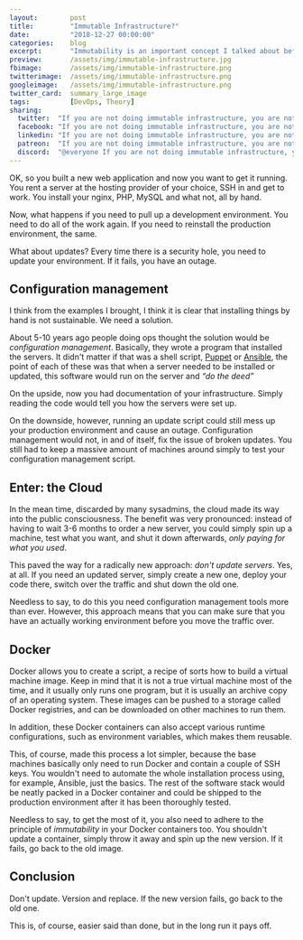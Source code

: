 ```yaml
---
layout:        post
title:         "Immutable Infrastructure?"
date:          "2018-12-27 00:00:00"
categories:    blog
excerpt:       "Immutability is an important concept I talked about before. But how do we apply it to infrastructure?"
preview:       /assets/img/immutable-infrastructure.jpg
fbimage:       /assets/img/immutable-infrastructure.png
twitterimage:  /assets/img/immutable-infrastructure.png
googleimage:   /assets/img/immutable-infrastructure.png
twitter_card:  summary_large_image
tags:          [DevOps, Theory]
sharing:
  twitter:  "If you are not doing immutable infrastructure, you are not doing #DevOps. Care to learn more?" 
  facebook: "If you are not doing immutable infrastructure, you are not doing #DevOps. Care to learn more?"
  linkedin: "If you are not doing immutable infrastructure, you are not doing DevOps. Care to learn more?"
  patreon:  "If you are not doing immutable infrastructure, you are not doing DevOps. Care to learn more?"
  discord:  "@everyone If you are not doing immutable infrastructure, you are not doing DevOps. Care to learn more?"
---
```


OK, so you built a new web application and now you want to get it running. You rent a server at the hosting provider of
your choice, SSH in and get to work. You install your nginx, PHP, MySQL and what not, all by hand.

Now, what happens if you need to pull up a development environment. You need to do all of the work again. If you need to
reinstall the production environment, the same.

What about updates? Every time there is a security hole, you need to update your environment. If it fails, you have an
outage.

## Configuration management

I think from the examples I brought, I think it is clear that installing things by hand is not sustainable. We need a
solution.

About 5-10 years ago people doing ops thought the solution would be *configuration management*. Basically, they wrote
a program that installed the servers. It didn't matter if that was a shell script,
[Puppet](https://puppet.com/) or [Ansible](https://www.ansible.com/), the point of each of these was that when
a server needed to be installed or updated, this software would run on the server and *&ldquo;do the deed&rdquo;*

On the upside, now you had documentation of your infrastructure. Simply reading the code would tell you how the servers
were set up.

On the downside, however, running an update script could still mess up your production environment and cause an outage.
Configuration management would not, in and of itself, fix the issue of broken updates. You still had to keep a massive
amount of machines around simply to test your configuration management script. 

## Enter: the Cloud

In the mean time, discarded by many sysadmins, the cloud made its way into the public consciousness. The benefit
was very pronounced: instead of having to wait 3-6 months to order a new server, you could simply spin up a machine,
test what you want, and shut it down afterwards, *only paying for what you used*.

This paved the way for a radically new approach: *don't update servers*. Yes, at all. If you need an updated server,
simply create a new one, deploy your code there, switch over the traffic and shut down the old one.

Needless to say, to do this you need configuration management tools more than ever. However, this approach means that
you can make sure that you have an actually working environment before you move the traffic over.

## Docker

Docker allows you to create a script, a recipe of sorts how to build a virtual machine image. Keep in mind that it is
not a true virtual machine most of the time, and it usually only runs one program, but it is usually an archive copy of
an operating system. These images can be pushed to a storage called Docker registries, and can be downloaded on other
machines to run them.

In addition, these Docker containers can also accept various runtime configurations, such as environment variables,
which makes them reusable.   

This, of course, made this process a lot simpler, because the base machines basically only need to run Docker and
contain a couple of SSH keys. You wouldn't need to automate the whole installation process using, for example, Ansible,
just the basics. The rest of the software stack would be neatly packed in a Docker container and could be shipped to the
production environment after it has been thoroughly tested.

Needless to say, to get the most of it, you also need to adhere to the principle of *immutability* in your Docker
containers too. You shouldn't update a container, simply throw it away and spin up the new version. If it fails,
go back to the old image.

## Conclusion

Don't update. Version and replace. If the new version fails, go back to the old one.

This is, of course, easier said than done, but in the long run it pays off.